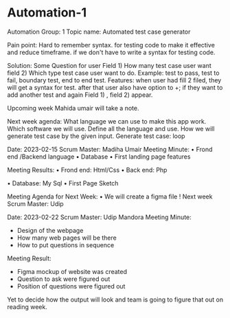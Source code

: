 # Automation-1

Automation Group: 1
Topic name: Automated test case generator

Pain point: Hard to remember syntax. for testing code to make it effective and reduce timeframe. if we don't have to write a syntax for testing code.

Solution: Some Question for user
Field 1) How many test case user want
field 2) Which type test case user want to do. Example: test to pass, test to fail, boundary test, end to end test.
 Features:
 when user had fill 2 filed, they will get a syntax for test.
 after that user also have option to +; if they want to add another test and again Field 1) , field 2) appear.
 
 
Upcoming week
Mahida umair will take a note.

Next week agenda: 
What language we can use to make this app work.
Which software we will use.
Define all the language and use.
How we will generate test case by the given input.
Generate test case: loop

Date: 2023-02-15
Scrum Master: Madiha Umair
Meeting Minute:
•	Frond end /Backend language
•	Database 
•	First landing page features

Meeting Results:
•	Frond end: Html/Css
•	Back end: Php


•	Database: My Sql
•	First Page Sketch

Meeting Agenda for Next Week:
•	We will create a figma file !
Next week Scrum Master: Udip


Date: 2023-02-22
Scrum Master: Udip Mandora
Meeting Minute:
 - Design of the webpage
 - How many web pages will be there
 - How to put questions in sequence 

Meeting Result: 
 - Figma mockup of website was created
 - Question to ask were figured out
 - Position of questions were figured out

Yet to decide how the output will look and team is going to figure that out on reading week.
